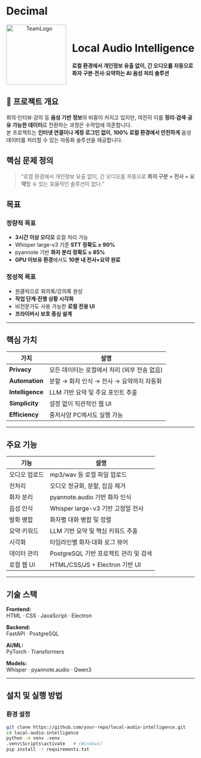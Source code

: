 # Decimal

<div align="center" style="display:flex; align-items:center; justify-content:center; gap:16px;">

  <img src="https://github.com/user-attachments/assets/adfa14ec-a191-494a-8292-6e1ba4848295" alt="TeamLogo" width="160" height="160" />

  <div align="left">

  <h1>Local Audio Intelligence</h1>
  <p><b>로컬 환경에서 개인정보 유출 없이, 긴 오디오를 자동으로 화자 구분·전사·요약하는 AI 음성 처리 솔루션</b></p>

  </div>

</div>

## 🚀 프로젝트 개요
회의·인터뷰·강의 등 **음성 기반 정보**의 비중이 커지고 있지만, 여전히 이를 **정리·검색·공유 가능한 데이터**로 전환하는 과정은 수작업에 의존합니다.  
본 프로젝트는 **인터넷 연결이나 계정 로그인 없이**, **100% 로컬 환경에서 안전하게** 음성 데이터를 처리할 수 있는 자동화 솔루션을 제공합니다.


##  핵심 문제 정의

> “로컬 환경에서 개인정보 유출 없이, 긴 오디오를 자동으로 **화자 구분 + 전사 + 요약**할 수 있는 효율적인 솔루션이 없다.”

##  목표

###  정량적 목표
- **3시간 이상 오디오** 로컬 처리 가능  
- Whisper large-v3 기준 **STT 정확도 ≥ 90%**  
- pyannote 기반 **화자 분리 정확도 ≥ 85%**  
- **GPU 미보유 환경**에서도 **10분 내 전사+요약 완료**

###  정성적 목표
- 원클릭으로 회의록/강의록 완성  
- **작업 단계·진행 상황 시각화**  
- 비전문가도 사용 가능한 **로컬 전용 UI**  
- **프라이버시 보호 중심 설계**

---

##  핵심 가치

| 가치 | 설명 |
|------|------|
| **Privacy** | 모든 데이터는 로컬에서 처리 (외부 전송 없음) |
| **Automation** | 분할 → 화자 인식 → 전사 → 요약까지 자동화 |
| **Intelligence** | LLM 기반 요약 및 주요 포인트 추출 |
| **Simplicity** | 설정 없이 직관적인 웹 UI |
| **Efficiency** | 중저사양 PC에서도 실행 가능 |

---

##  주요 기능

| 기능 | 설명 |
|------|------|
| 오디오 업로드 | mp3/wav 등 로컬 파일 업로드 |
| 전처리 | 오디오 정규화, 분할, 잡음 제거 |
| 화자 분리 | pyannote.audio 기반 화자 인식 |
| 음성 인식 | Whisper large-v3 기반 고정밀 전사 |
| 발화 병합 | 화자별 대화 병합 및 정렬 |
| 요약·키워드 | LLM 기반 요약 및 핵심 키워드 추출 |
| 시각화 | 타임라인별 화자·대화 로그 뷰어 |
| 데이터 관리 | PostgreSQL 기반 프로젝트 관리 및 검색 |
| 로컬 웹 UI | HTML/CSS/JS + Electron 기반 UI |

---

##  기술 스택

**Frontend:**  
HTML · CSS · JavaScript · Electron  

**Backend:**  
FastAPI · PostgreSQL  

**AI/ML:**  
PyTorch · Transformers  

**Models:**  
Whisper · pyannote.audio · Qwen3  

---

##  설치 및 실행 방법

###  환경 설정
```bash
git clone https://github.com/your-repo/local-audio-intelligence.git
cd local-audio-intelligence
python -m venv .venv
.venv\Scripts\activate   # (Windows)
pip install -r requirements.txt
